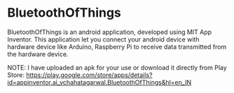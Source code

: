 # BluetoothOfThings
BluetoothOfThings is an android application, developed using MIT App Inventor. This application let you connect your android device with hardware device like Arduino, Raspberry Pi to receive data transmitted from the hardware device.

NOTE:
I have uploaded an apk for your use or download it directly from Play Store: https://play.google.com/store/apps/details?id=appinventor.ai_vchahatagarwal.BluetoothOfThings&hl=en_IN
